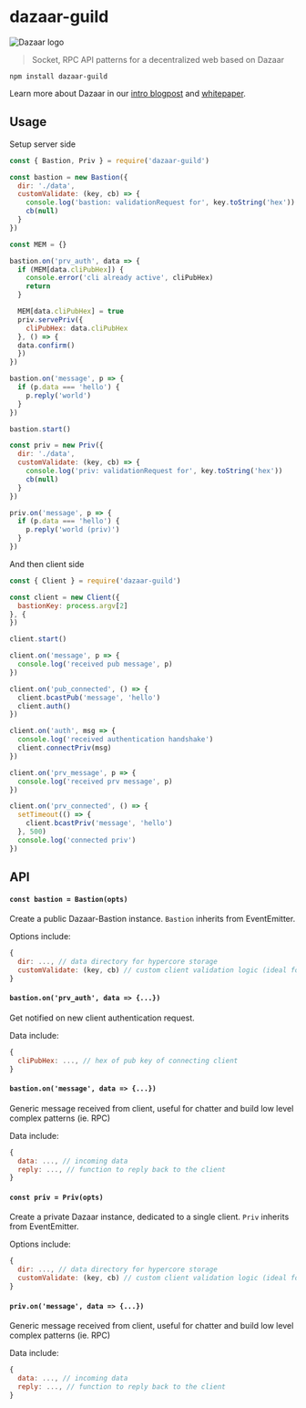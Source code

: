 # dazaar-guild

![Dazaar logo](docs/logo.png)

> Socket, RPC API patterns for a decentralized web based on Dazaar 

```
npm install dazaar-guild
```

Learn more about Dazaar in our [intro blogpost](https://blog.dazaar.com/2020/09/12/introducing-dazaar/) and [whitepaper](./docs/whitepaper.md).

## Usage

Setup server side

```js
const { Bastion, Priv } = require('dazaar-guild')

const bastion = new Bastion({
  dir: './data',
  customValidate: (key, cb) => {
    console.log('bastion: validationRequest for', key.toString('hex'))
    cb(null)
  }
})

const MEM = {}

bastion.on('prv_auth', data => {
  if (MEM[data.cliPubHex]) {
    console.error('cli already active', cliPubHex)
    return
  }

  MEM[data.cliPubHex] = true
  priv.servePriv({
    cliPubHex: data.cliPubHex
  }, () => {
  data.confirm()
  })
})

bastion.on('message', p => {
  if (p.data === 'hello') {
    p.reply('world')
  }
})

bastion.start()

const priv = new Priv({
  dir: './data',
  customValidate: (key, cb) => {
    console.log('priv: validationRequest for', key.toString('hex'))
    cb(null)
  }
})

priv.on('message', p => {
  if (p.data === 'hello') {
    p.reply('world (priv)')
  }
})
```

And then client side

```js
const { Client } = require('dazaar-guild')

const client = new Client({
  bastionKey: process.argv[2]
}, {
})

client.start()

client.on('message', p => {
  console.log('received pub message', p)
})

client.on('pub_connected', () => {
  client.bcastPub('message', 'hello')
  client.auth()
})

client.on('auth', msg => {
  console.log('received authentication handshake')
  client.connectPriv(msg)
})

client.on('prv_message', p => {
  console.log('received prv message', p)
})

client.on('prv_connected', () => {
  setTimeout(() => {
    client.bcastPriv('message', 'hello')
  }, 500)
  console.log('connected priv')
})
```

## API

#### `const bastion = Bastion(opts)`

Create a public Dazaar-Bastion instance.
`Bastion` inherits from EventEmitter.

Options include:

```js
{
  dir: ..., // data directory for hypercore storage
  customValidate: (key, cb) // custom client validation logic (ideal for whitelisting, ...)
}
```


#### `bastion.on('prv_auth', data => {...})`

Get notified on new client authentication request.

Data include:

```js
{
  cliPubHex: ..., // hex of pub key of connecting client
}
```

#### `bastion.on('message', data => {...})`

Generic message received from client, useful for chatter and build low level complex patterns (ie. RPC)

Data include:

```js
{
  data: ..., // incoming data
  reply: ..., // function to reply back to the client
}
```

#### `const priv = Priv(opts)`

Create a private Dazaar instance, dedicated to a single client.
`Priv` inherits from EventEmitter.

Options include:

```js
{
  dir: ..., // data directory for hypercore storage
  customValidate: (key, cb) // custom client validation logic (ideal for whitelisting, ...)
}
```

#### `priv.on('message', data => {...})`

Generic message received from client, useful for chatter and build low level complex patterns (ie. RPC)

Data include:

```js
{
  data: ..., // incoming data
  reply: ..., // function to reply back to the client
}
```
